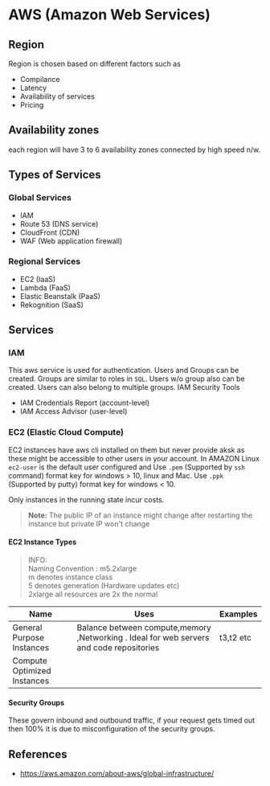 # AWS (Amazon Web Services)

## Region

Region is chosen based on different factors such as 

* Compilance
* Latency
* Availability of services
* Pricing

## Availability zones

each region will have 3 to 6 availability zones connected by high speed n/w.

## Types of Services

### Global Services

* IAM
* Route 53 (DNS service)
* CloudFront (CDN) 
* WAF (Web application firewall)

### Regional Services

* EC2 (IaaS)
* Lambda (FaaS)
* Elastic Beanstalk (PaaS)
* Rekognition (SaaS)

## Services

### IAM

This aws service is used for authentication. Users and Groups can be created. Groups are similar to roles in `SQL`. Users w/o group also can be created. Users can also belong to multiple groups.
IAM Security Tools
* IAM Credentials Report (account-level)
* IAM Access Advisor (user-level)

### EC2 (Elastic Cloud Compute)

EC2 instances have aws cli installed on them but never provide aksk 
as these might be accessible to other users in your account.
In AMAZON Linux `ec2-user` is the default user configured and 
Use `.pem` (Supported by `ssh` command) format key for windows > 10, linux and Mac. 
Use `.ppk` (Supported by putty) format key for windows < 10. 

Only instances in the running state incur costs.

>**Note:** The public IP of an instance might change after restarting the instance but private IP
won't change

#### EC2 Instance Types
> INFO: <br>
>Naming Convention : m5.2xlarge<br>
>m denotes instance class <br>
>5 denotes generation (Hardware updates etc) <br>
>2xlarge all resources are 2x the normal<br>

| Name                        | Uses                                                                                     | Examples  |
|-----------------------------|------------------------------------------------------------------------------------------|-----------|
| General Purpose    Instances| Balance between compute,memory ,Networking . Ideal for web servers and code repositories | t3,t2 etc |
| Compute Optimized Instances |  |  |

#### Security Groups
These govern inbound and outbound traffic, if your request gets timed out then 100% it is due to
misconfiguration of the security groups.

## References

* <https://aws.amazon.com/about-aws/global-infrastructure/>